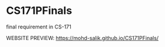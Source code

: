 # CS171PFinals
final requirement in CS-171

WEBSITE PREVIEW:
https://mohd-salik.github.io/CS171PFinals/
